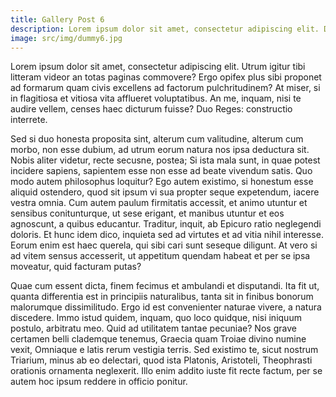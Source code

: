 ```yaml
---
title: Gallery Post 6
description: Lorem ipsum dolor sit amet, consectetur adipiscing elit. Deinde dolorem quem maximum? Sit enim idem caecus, debilis. Igitur ne dolorem quidem. Dicimus aliquem hilare vivere Prave, nequiter, turpiter cenabat Duo Reges constructio interrete. Et ille ridens Video, inquit, quid agas Ita graviter et severe voluptatem secrevit a bono. 
image: src/img/dummy6.jpg
---
```

Lorem ipsum dolor sit amet, consectetur adipiscing elit. Utrum igitur tibi litteram videor an totas paginas commovere? Ergo opifex plus sibi proponet ad formarum quam civis excellens ad factorum pulchritudinem? At miser, si in flagitiosa et vitiosa vita afflueret voluptatibus. An me, inquam, nisi te audire vellem, censes haec dicturum fuisse? Duo Reges: constructio interrete. 

Sed si duo honesta proposita sint, alterum cum valitudine, alterum cum morbo, non esse dubium, ad utrum eorum natura nos ipsa deductura sit. Nobis aliter videtur, recte secusne, postea; Si ista mala sunt, in quae potest incidere sapiens, sapientem esse non esse ad beate vivendum satis. Quo modo autem philosophus loquitur? Ego autem existimo, si honestum esse aliquid ostendero, quod sit ipsum vi sua propter seque expetendum, iacere vestra omnia. Cum autem paulum firmitatis accessit, et animo utuntur et sensibus conitunturque, ut sese erigant, et manibus utuntur et eos agnoscunt, a quibus educantur. Traditur, inquit, ab Epicuro ratio neglegendi doloris. Et hunc idem dico, inquieta sed ad virtutes et ad vitia nihil interesse. Eorum enim est haec querela, qui sibi cari sunt seseque diligunt. At vero si ad vitem sensus accesserit, ut appetitum quendam habeat et per se ipsa moveatur, quid facturam putas? 

Quae cum essent dicta, finem fecimus et ambulandi et disputandi. Ita fit ut, quanta differentia est in principiis naturalibus, tanta sit in finibus bonorum malorumque dissimilitudo. Ergo id est convenienter naturae vivere, a natura discedere. Immo istud quidem, inquam, quo loco quidque, nisi iniquum postulo, arbitratu meo. Quid ad utilitatem tantae pecuniae? Nos grave certamen belli clademque tenemus, Graecia quam Troiae divino numine vexit, Omniaque e latis rerum vestigia terris. Sed existimo te, sicut nostrum Triarium, minus ab eo delectari, quod ista Platonis, Aristoteli, Theophrasti orationis ornamenta neglexerit. Illo enim addito iuste fit recte factum, per se autem hoc ipsum reddere in officio ponitur. 
